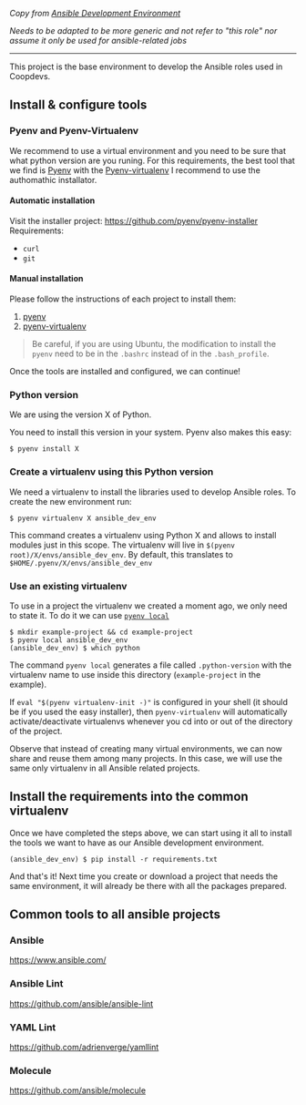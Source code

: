 _Copy from [Ansible Development Environment](https://gitlab.com/coopdevs/ansible-development-environment)_

_Needs to be adapted to be more generic and not refer to "this role" nor assume it only be used for ansible-related jobs_

---

This project is the base environment to develop the Ansible roles used in Coopdevs.

## Install & configure tools
### Pyenv and Pyenv-Virtualenv

We recommend to use a virtual environment and you need to be sure that what python version are you runing.
For this requirements, the best tool that we find is [Pyenv](https://github.com/pyenv/pyenv) with the [Pyenv-virtualenv](https://github.com/pyenv/pyenv-virtualenv)
I recommend to use the authomathic installator.


#### Automatic installation

Visit the installer project: https://github.com/pyenv/pyenv-installer  
Requirements:
* `curl`
* `git`

#### Manual installation

Please follow the instructions of each project to install them:
1. [pyenv](https://github.com/pyenv/pyenv#installation)
2. [pyenv-virtualenv](https://github.com/pyenv/pyenv-virtualenv#installation)

> Be careful, if you are using Ubuntu, the modification to install the `pyenv` need to be in the `.bashrc` instead of in the `.bash_profile`.

Once the tools are installed and configured, we can continue!

### Python version

We are using the version X of Python.

You need to install this version in your system. Pyenv also makes this easy:

```
$ pyenv install X
```

### Create a virtualenv using this Python version

We need a virtualenv to install the libraries used to develop Ansible roles. To create the new environment run:

```
$ pyenv virtualenv X ansible_dev_env
```

This command creates a virtualenv using Python X and allows to install modules just in this scope. The virtualenv will live in `$(pyenv root)/X/envs/ansible_dev_env`. By default, this translates to `$HOME/.pyenv/X/envs/ansible_dev_env`

### Use an existing virtualenv

To use in a project the virtualenv we created a moment ago, we only need to state it. To do it we can use [`pyenv local`](https://github.com/pyenv/pyenv/blob/master/COMMANDS.md#pyenv-local)

```
$ mkdir example-project && cd example-project
$ pyenv local ansible_dev_env
(ansible_dev_env) $ which python
```

The command `pyenv local` generates a file called `.python-version` with the virtualenv name to use inside this directory (`example-project` in the example).

If `eval "$(pyenv virtualenv-init -)"` is configured in your shell (it should be if you used the easy installer), then `pyenv-virtualenv` will automatically activate/deactivate virtualenvs whenever you cd into or out of the directory of the project.

Observe that instead of creating many virtual environments, we can now share and reuse them among many projects. In this case, we will use the same only virtualenv in all Ansible related projects.

## Install the requirements into the common virtualenv

Once we have completed the steps above, we can start using it all to install the tools we want to have as our Ansible development environment.

```
(ansible_dev_env) $ pip install -r requirements.txt
```

And that's it! Next time you create or download a project that needs the same environment, it will already be there with all the packages prepared.

## Common tools to all ansible projects

### Ansible
https://www.ansible.com/

### Ansible Lint
https://github.com/ansible/ansible-lint

### YAML Lint
https://github.com/adrienverge/yamllint

### Molecule
https://github.com/ansible/molecule
